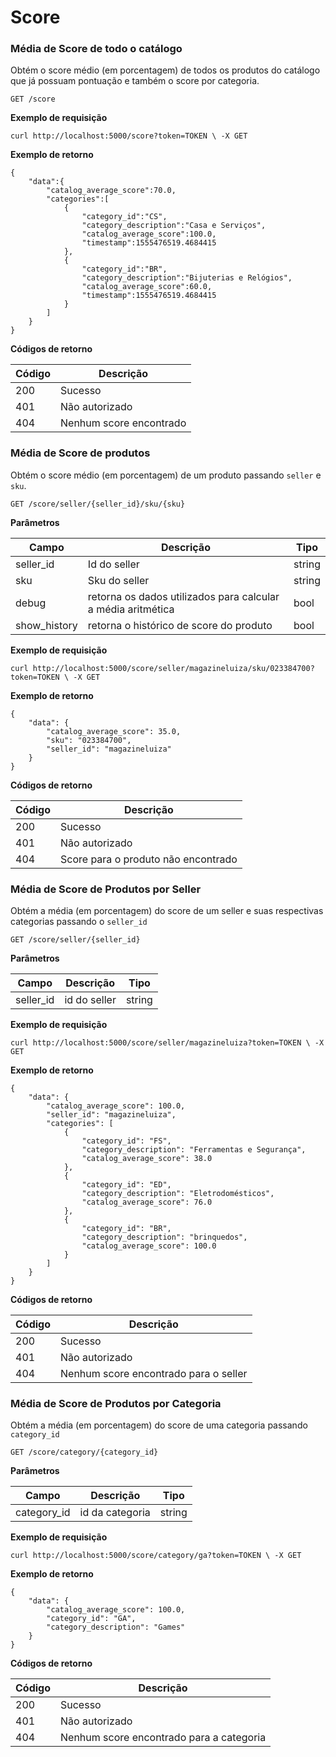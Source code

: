 # Score

### Média de Score de todo o catálogo

Obtém o score médio (em porcentagem) de todos os produtos do catálogo que já possuam pontuação e também o score por categoria.

    GET /score

**Exemplo de requisição**

```
curl http://localhost:5000/score?token=TOKEN \ -X GET
```

**Exemplo de retorno**

```
{
    "data":{
        "catalog_average_score":70.0,
        "categories":[
            {
                "category_id":"CS",
                "category_description":"Casa e Serviços",
                "catalog_average_score":100.0,
                "timestamp":1555476519.4684415
            },
            {
                "category_id":"BR",
                "category_description":"Bijuterias e Relógios",
                "catalog_average_score":60.0,
                "timestamp":1555476519.4684415
            }
        ]
    }
}
```

**Códigos de retorno**

| Código | Descrição |
|---|---|
| 200 | Sucesso |
| 401 | Não autorizado |
| 404 | Nenhum score encontrado |

### Média de Score de produtos

Obtém o score médio (em porcentagem) de um produto passando `seller` e `sku`.

    GET /score/seller/{seller_id}/sku/{sku}
    
**Parâmetros**

| Campo | Descrição | Tipo |
|---|---|---|
| seller_id | Id do seller | string |
| sku | Sku do seller | string |
| debug | retorna os dados utilizados para calcular a média aritmética | bool |
| show_history | retorna o histórico de score do produto | bool | 

**Exemplo de requisição**

```
curl http://localhost:5000/score/seller/magazineluiza/sku/023384700?token=TOKEN \ -X GET
```

**Exemplo de retorno**

```
{
    "data": {
        "catalog_average_score": 35.0,
        "sku": "023384700",
        "seller_id": "magazineluiza"
    }
}
```

**Códigos de retorno**

| Código | Descrição |
|---|---|
| 200 | Sucesso |
| 401 | Não autorizado |
| 404 | Score para o produto não encontrado |

### Média de Score de Produtos por Seller


Obtém a média (em porcentagem) do score de um seller e suas respectivas categorias passando o `seller_id` 

    GET /score/seller/{seller_id}

**Parâmetros**

| Campo | Descrição | Tipo |
|---|---|---|
| seller_id | id do seller | string |

**Exemplo de requisição**

```
curl http://localhost:5000/score/seller/magazineluiza?token=TOKEN \ -X GET
```

**Exemplo de retorno**

```
{
    "data": {
        "catalog_average_score": 100.0,
        "seller_id": "magazineluiza",
        "categories": [
            {
                "category_id": "FS",
                "category_description": "Ferramentas e Segurança",
                "catalog_average_score": 38.0
            },
            {
                "category_id": "ED",
                "category_description": "Eletrodomésticos",
                "catalog_average_score": 76.0
            },
            {
                "category_id": "BR",
                "category_description": "brinquedos",
                "catalog_average_score": 100.0
            }
        ]
    }
}
```

**Códigos de retorno**

| Código | Descrição |
|---|---|
| 200 | Sucesso |
| 401 | Não autorizado |
| 404 | Nenhum score encontrado para o seller |

### Média de Score de Produtos por Categoria

Obtém a média (em porcentagem) do score de uma categoria passando `category_id` 

    GET /score/category/{category_id}
    
**Parâmetros**

| Campo | Descrição | Tipo |
|---|---|---|
| category_id | id da categoria | string |

**Exemplo de requisição**

```
curl http://localhost:5000/score/category/ga?token=TOKEN \ -X GET
```

**Exemplo de retorno**

```
{
    "data": {
        "catalog_average_score": 100.0,
        "category_id": "GA",
        "category_description": "Games"
    }
}
```

**Códigos de retorno**

| Código | Descrição |
|---|---|
| 200 | Sucesso |
| 401 | Não autorizado |
| 404 | Nenhum score encontrado para a categoria |
